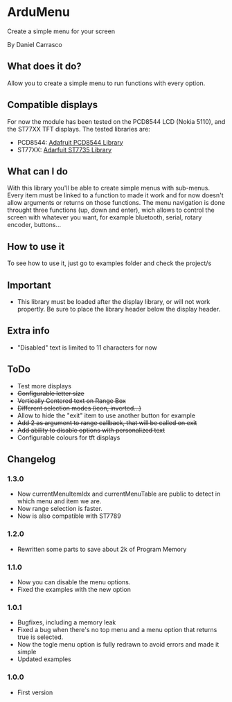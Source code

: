 # ArduMenu
Create a simple menu for your screen

By Daniel Carrasco

## What does it do?
Allow you to create a simple menu to run functions with every option.

## Compatible displays
For now the module has been tested on the PCD8544 LCD (Nokia 5110), and the ST77XX TFT displays. The tested libraries are:

- PCD8544: [Adafruit PCD8544 Library](https://github.com/adafruit/Adafruit-PCD8544-Nokia-5110-LCD-library)
- ST77XX: [Adarfuit ST7735 Library](https://github.com/adafruit/Adafruit-ST7735-Library)

## What can I do
With this library you'll be able to create simple menus with sub-menus. Every item must be linked to a function to made it work and for now doesn't allow arguments or returns on those functions. The menu navigation is done throught three functions (up, down and enter), wich allows to control the screen with whatever you want, for example bluetooth, serial, rotary encoder, buttons...

## How to use it
To see how to use it, just go to examples folder and check the project/s

## Important
- This library must be loaded after the display library, or will not work propertly. Be sure to place the library header below the display header.

## Extra info
* "Disabled" text is limited to 11 characters for now

## ToDo
* Test more displays
* ~~Configurable letter size~~
* ~~Vertically Centered text on Range Box~~
* ~~Different selection modes (icon, inverted...)~~
* Allow to hide the "exit" item to use another button for example
* ~~Add 2 as argument to range callback, that will be called on exit~~
* ~~Add ability to disable options with personalized text~~
* Configurable colours for tft displays

## Changelog
### 1.3.0
- Now currentMenuItemIdx and currentMenuTable are public to detect in which menu and item we are.
- Now range selection is faster.
- Now is also compatible with ST7789

### 1.2.0
- Rewritten some parts to save about 2k of Program Memory

### 1.1.0
- Now you can disable the menu options.
- Fixed the examples with the new option

### 1.0.1
- Bugfixes, including a memory leak
- Fixed a bug when there's no top menu and a menu option that returns true is selected.
- Now the togle menu option is fully redrawn to avoid errors and made it simple
- Updated examples

### 1.0.0
- First version
